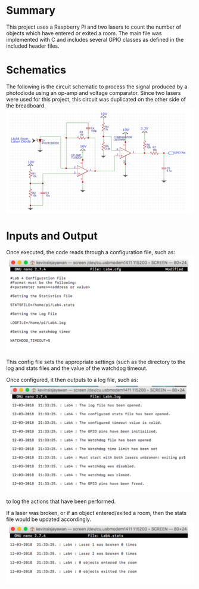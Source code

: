# Summary
This project uses a Raspberry Pi and two lasers to count the number of objects which have entered or exited a room. The main file was implemented with C and includes several GPIO classes as defined in the included header files.

# Schematics
The following is the circuit schematic to process the signal produced by a photodiode using an op-amp and voltage comparator. Since two lasers were used for this project, this circuit was duplicated on the other side of the breadboard.
![Circuit Schematic](images/schematic.jpg) 

# Inputs and Output
Once executed, the code reads through a configuration file, such as:
![Sample Config File](images/config.jpg)

This config file sets the appropriate settings (such as the directory to the log and stats files and the value of the watchdog timeout.

Once configured, it then outputs to a log file, such as:
![Sample Log File](images/log.jpg)

to log the actions that have been performed.

If a laser was broken, or if an object entered/exited a room, then the stats file would be updated accordingly.
![Sample Stats File](images/stats.jpg)
